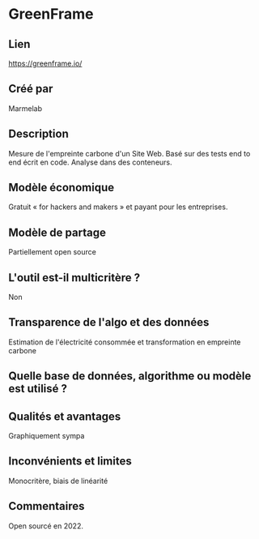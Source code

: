 # GreenFrame

## Lien

https://greenframe.io/

## Créé par

Marmelab

## Description

Mesure de l'empreinte carbone d'un Site Web. Basé sur des tests end to end écrit en code. Analyse dans des conteneurs.

## Modèle économique

Gratuit « for hackers and makers » et payant pour les entreprises.

## Modèle de partage

Partiellement open source

## L'outil est-il multicritère ?

Non

## Transparence de l'algo et des données

Estimation de l'électricité consommée et transformation en empreinte carbone

## Quelle base de données, algorithme ou modèle est utilisé ?


## Qualités et avantages

Graphiquement sympa

## Inconvénients et limites

Monocritère, biais de linéarité

## Commentaires

Open sourcé en 2022.